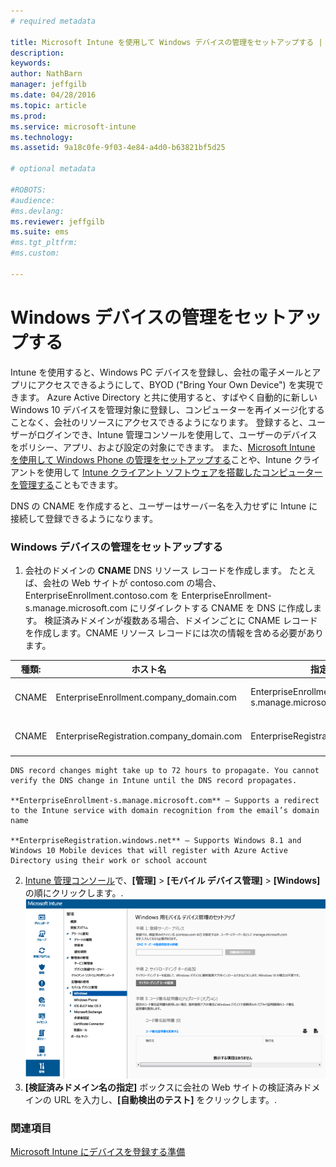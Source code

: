 ```yaml
---
# required metadata

title: Microsoft Intune を使用して Windows デバイスの管理をセットアップする | Microsoft Intune
description:
keywords:
author: NathBarn
manager: jeffgilb
ms.date: 04/28/2016
ms.topic: article
ms.prod:
ms.service: microsoft-intune
ms.technology:
ms.assetid: 9a18c0fe-9f03-4e84-a4d0-b63821bf5d25

# optional metadata

#ROBOTS:
#audience:
#ms.devlang:
ms.reviewer: jeffgilb
ms.suite: ems
#ms.tgt_pltfrm:
#ms.custom:

---
```


# Windows デバイスの管理をセットアップする
Intune を使用すると、Windows PC デバイスを登録し、会社の電子メールとアプリにアクセスできるようにして、BYOD ("Bring Your Own Device") を実現できます。 Azure Active Directory と共に使用すると、すばやく自動的に新しい Windows 10 デバイスを管理対象に登録し、コンピューターを再イメージ化することなく、会社のリソースにアクセスできるようになります。 登録すると、ユーザーがログインでき、Intune 管理コンソールを使用して、ユーザーのデバイスをポリシー、アプリ、および設定の対象にできます。 また、[Microsoft Intune を使用して Windows Phone の管理をセットアップする](set-up-windows-phone-management-with-microsoft-intune.md)ことや、Intune クライアントを使用して [Intune クライアント ソフトウェアを搭載したコンピューターを管理する](manage-windows-pcs-with-microsoft-intune.md)こともできます。

DNS の CNAME を作成すると、ユーザーはサーバー名を入力せずに Intune に接続して登録できるようになります。

### Windows デバイスの管理をセットアップする

  1.  会社のドメインの **CNAME** DNS リソース レコードを作成します。 たとえば、会社の Web サイトが contoso.com の場合、EnterpriseEnrollment.contoso.com を EnterpriseEnrollment-s.manage.microsoft.com にリダイレクトする CNAME を DNS に作成します。 検証済みドメインが複数ある場合、ドメインごとに CNAME レコードを作成します。CNAME リソース レコードには次の情報を含める必要があります。

  |種類:|ホスト名|指定先|TTL|
  |--------|-------------|-------------|-------|
  |CNAME|EnterpriseEnrollment.company_domain.com|EnterpriseEnrollment-s.manage.microsoft.com |1 時間|
  |CNAME|EnterpriseRegistration.company_domain.com|EnterpriseRegistration.windows.net|1 時間|

    DNS record changes might take up to 72 hours to propagate. You cannot verify the DNS change in Intune until the DNS record propagates.

    **EnterpriseEnrollment-s.manage.microsoft.com** – Supports a redirect to the Intune service with domain recognition from the email’s domain name

    **EnterpriseRegistration.windows.net** – Supports Windows 8.1 and Windows 10 Mobile devices that will register with Azure Active Directory using their work or school account

  2.  [Intune 管理コンソール](http://manage.microsoft.com)で、**[管理]** &gt; **[モバイル デバイス管理]** &gt; **[Windows]** の順にクリックします。.
  ![Windows デバイスの管理ダイアログ ボックス](../media/enroll-intune-winenr.png)
  3.  **[検証済みドメイン名の指定]** ボックスに会社の Web サイトの検証済みドメインの URL を入力し、**[自動検出のテスト]** をクリックします。.

### 関連項目
[Microsoft Intune にデバイスを登録する準備](get-ready-to-enroll-devices-in-microsoft-intune.md)


<!--HONumber=May16_HO1-->


